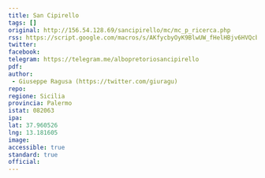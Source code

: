 ```yaml
---
title: San Cipirello
tags: []
original: http://156.54.128.69/sancipirello/mc/mc_p_ricerca.php
rss: https://script.google.com/macros/s/AKfycbyOyK9BlwUW_fHelHBjv6HVQcbBvIUbpa-8l1HyEnnkaG3E4kyq/exec
twitter: 
facebook: 
telegram: https://telegram.me/albopretoriosancipirello
pdf: 
author:
 - Giuseppe Ragusa (https://twitter.com/giuragu)
repo: 
regione: Sicilia
provincia: Palermo
istat: 082063
ipa: 
lat: 37.960526
lng: 13.181605
image:
accessible: true
standard: true
official:
---
```

